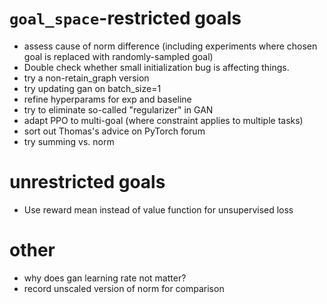 # `goal_space`-restricted goals
* assess cause of norm difference (including experiments where chosen goal is replaced with randomly-sampled goal)
* Double check whether small initialization bug is affecting things.
* try a non-retain_graph version
* try updating gan on batch_size=1
* refine hyperparams for exp and baseline
* try to eliminate so-called "regularizer" in GAN
* adapt PPO to multi-goal (where constraint applies to multiple tasks)
* sort out Thomas's advice on PyTorch forum
* try summing vs. norm

# unrestricted goals
* Use reward mean instead of value function for unsupervised loss

# other
* why does gan learning rate not matter?
* record unscaled version of norm for comparison